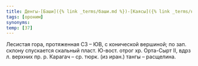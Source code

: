 ```yaml
---
title: Денгы-[Баши]({% link _terms/баши.md %})-[Каясы]({% link _terms/каясы.md %})
tags: [ороним]
synonyms:
temp: [З7]
---
```


Лесистая гора, протяженная СЗ – ЮВ, с конической вершиной; по зап. склону
спускается скальный пласт. Ю-вост. отрог хр. Орта-Сырт II, вдрз л. верхних пр.
р. Карагач – ср. тюрк. (из иран.) тангы – расщелина.
